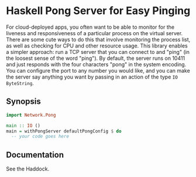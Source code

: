 Haskell Pong Server for Easy Pinging
=====================================

For cloud-deployed apps, you often want to be able to monitor for the liveness and responsiveness of a particular process on the virtual server. There are some cute
ways to do this that involve monitoring the process list, as well as checking for CPU and other resource usage. This library enables a simpler approach: run a TCP
server that you can connect to and "ping" (in the loosest sense of the word "ping"). By default, the server runs on 10411 and just responds with the four characters
"pong" in the system encoding. You can configure the port to any number you would like, and you can make the server say anything you want by passing in an action
of the type `IO ByteString`.

Synopsis
----------

```haskell
import Network.Pong

main :: IO ()
main = withPongServer defaultPongConfig $ do
  -- your code goes here
```

Documentation
---------------

See the Haddock.
